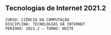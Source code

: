 ## Tecnologias de Internet 2021.2

    CURSO: CIÊNCIA DA COMPUTAÇÃO 
    DISCIPLINA: TECNOLOGIAS DA INTERNET 
    PERÍODO: 2021.2 – TURNO: NOITE
